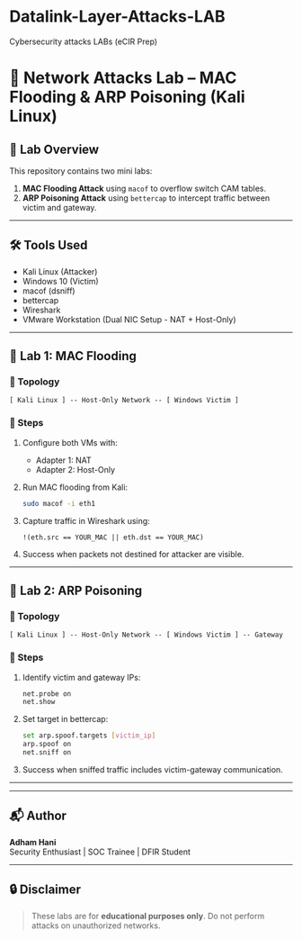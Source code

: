 # Datalink-Layer-Attacks-LAB
Cybersecurity attacks LABs (eCIR Prep)
# 🧠 Network Attacks Lab – MAC Flooding & ARP Poisoning (Kali Linux)

## 📌 Lab Overview

This repository contains two mini labs:

1. **MAC Flooding Attack** using `macof` to overflow switch CAM tables.
2. **ARP Poisoning Attack** using `bettercap` to intercept traffic between victim and gateway.

---

## 🛠️ Tools Used

- Kali Linux (Attacker)
- Windows 10 (Victim)
- macof (dsniff)
- bettercap
- Wireshark
- VMware Workstation (Dual NIC Setup - NAT + Host-Only)

---

## 🧪 Lab 1: MAC Flooding

### 🔧 Topology

```
[ Kali Linux ] -- Host-Only Network -- [ Windows Victim ]
```

### 🚀 Steps

1. Configure both VMs with:
   - Adapter 1: NAT
   - Adapter 2: Host-Only

2. Run MAC flooding from Kali:
   ```bash
   sudo macof -i eth1
   ```

3. Capture traffic in Wireshark using:
   ```wireshark
   !(eth.src == YOUR_MAC || eth.dst == YOUR_MAC)
   ```

4. Success when packets not destined for attacker are visible.

---

## 🧪 Lab 2: ARP Poisoning

### 🔧 Topology

```
[ Kali Linux ] -- Host-Only Network -- [ Windows Victim ] -- Gateway
```

### 🚀 Steps

1. Identify victim and gateway IPs:
   ```bash
   net.probe on
   net.show
   ```

2. Set target in bettercap:
   ```bash
   set arp.spoof.targets [victim_ip]
   arp.spoof on
   net.sniff on
   ```

3. Success when sniffed traffic includes victim-gateway communication.

---


---

## 📬 Author

**Adham Hani**  
Security Enthusiast | SOC Trainee | DFIR Student

---

## 🔒 Disclaimer

> These labs are for **educational purposes only**. Do not perform attacks on unauthorized networks.

